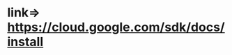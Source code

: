 # link=> https://cloud.google.com/sdk/docs/install
<script>
curl -O https://dl.google.com/dl/cloudsdk/channels/rapid/downloads/google-cloud-cli-387.0.0-linux-x86_64.tar.gz

tar -xf google-cloud-cli-387.0.0-linux-x86.tar.gz

git clone https://github.com/GoogleCloudPlatform/python-docs-samples.git

gcloud auth application-default login

python3 -m venv env
source env/bin/activate

googleProjects/python-docs-samples/appengine/standard_python3/hello_world

pip install -r requirements.txt

python3 main.py
</>

# browser=> localhost:8080
